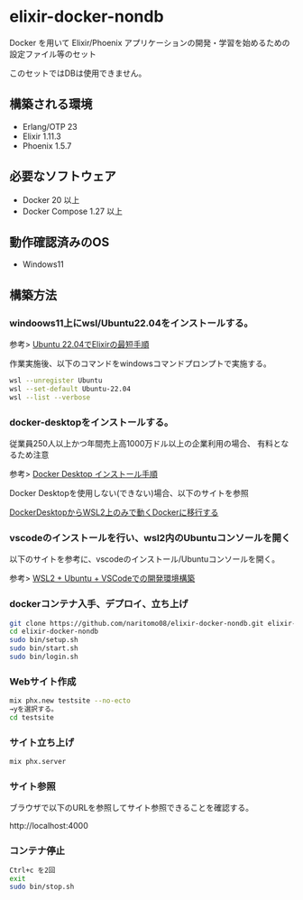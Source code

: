 # elixir-docker-nondb

Docker を用いて Elixir/Phoenix アプリケーションの開発・学習を始めるための設定ファイル等のセット

このセットではDBは使用できません。

## 構築される環境

* Erlang/OTP 23
* Elixir 1.11.3
* Phoenix 1.5.7

## 必要なソフトウェア

* Docker 20 以上
* Docker Compose 1.27 以上

## 動作確認済みのOS

* Windows11

## 構築方法

### windoows11上にwsl/Ubuntu22.04をインストールする。

参考>
[Ubuntu 22.04でElixirの最短手順](https://qiita.com/piacerex/items/01e89435af0f7a454ad2)

作業実施後、以下のコマンドをwindowsコマンドプロンプトで実施する。

```bash
wsl --unregister Ubuntu
wsl --set-default Ubuntu-22.04
wsl --list --verbose
```

### docker-desktopをインストールする。

従業員250人以上かつ年間売上高1000万ドル以上の企業利用の場合、
有料となるため注意

参考>
[Docker Desktop インストール手順](https://qiita.com/R_R/items/a09fab09ce9fa9e905c5)

Docker Desktopを使用しない(できない)場合、以下のサイトを参照

[DockerDesktopからWSL2上のみで動くDockerに移行する](https://zenn.dev/taiga533/articles/11f1b21ef4a5ff)

### vscodeのインストールを行い、wsl2内のUbuntuコンソールを開く

以下のサイトを参考に、vscodeのインストール/Ubuntuコンソールを開く。

参考>
[WSL2 + Ubuntu + VSCodeでの開発環境構築](https://qiita.com/zaburo/items/27b5b819fae2bde97a3b)

### dockerコンテナ入手、デプロイ、立ち上げ

```bash
git clone https://github.com/naritomo08/elixir-docker-nondb.git elixir-docker-nondb
cd elixir-docker-nondb
sudo bin/setup.sh
sudo bin/start.sh
sudo bin/login.sh
```

### Webサイト作成

```bash
mix phx.new testsite --no-ecto
→yを選択する。
cd testsite
```

### サイト立ち上げ

```bash
mix phx.server
```

### サイト参照

ブラウザで以下のURLを参照してサイト参照できることを確認する。

http://localhost:4000

### コンテナ停止

```bash
Ctrl+c を2回
exit
sudo bin/stop.sh
```
